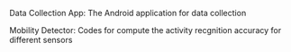 Data Collection App: The Android application for data collection

Mobility Detector: Codes for compute the activity recgnition accuracy for different sensors